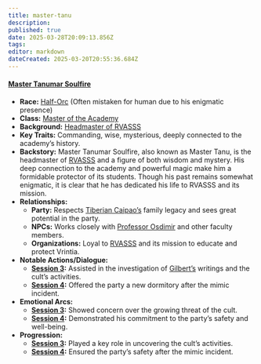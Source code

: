 ```yaml
---
title: master-tanu
description: 
published: true
date: 2025-03-28T20:09:13.856Z
tags: 
editor: markdown
dateCreated: 2025-03-20T20:55:36.684Z
---
```


#### **[Master Tanumar Soulfire](/characters/master-tanumar-soulfire)**  
- **Race:** [Half-Orc](/races/half-orc) (Often mistaken for human due to his enigmatic presence)  
- **Class:** [Master of the Academy](/classes/master-of-the-academy)  
- **Background:** [Headmaster of RVASSS](/backgrounds/headmaster-of-rvasss)  
- **Key Traits:** Commanding, wise, mysterious, deeply connected to the academy’s history.  
- **Backstory:** Master Tanumar Soulfire, also known as Master Tanu, is the headmaster of [RVASSS](/locations/rvasss) and a figure of both wisdom and mystery. His deep connection to the academy and powerful magic make him a formidable protector of its students. Though his past remains somewhat enigmatic, it is clear that he has dedicated his life to RVASSS and its mission.  
- **Relationships:**  
  - **Party:** Respects [Tiberian Caipao’s](/characters/tiberian-caipao) family legacy and sees great potential in the party.  
  - **NPCs:** Works closely with [Professor Osdimir](/characters/professor-osdimir-lataniel-dera-vrentica) and other faculty members.  
  - **Organizations:** Loyal to [RVASSS](/locations/rvasss) and its mission to educate and protect Vrintia.  
- **Notable Actions/Dialogue:**  
  - **[Session 3](/session/session-3):** Assisted in the investigation of [Gilbert’s](/characters/gilbert) writings and the cult’s activities.  
  - **[Session 4](/session/session-4):** Offered the party a new dormitory after the mimic incident.  
- **Emotional Arcs:**  
  - **[Session 3](/session/session-3):** Showed concern over the growing threat of the cult.  
  - **[Session 4](/session/session-4):** Demonstrated his commitment to the party’s safety and well-being.  
- **Progression:**  
  - **[Session 3](/session/session-3):** Played a key role in uncovering the cult’s activities.  
  - **[Session 4](/session/session-4):** Ensured the party’s safety after the mimic incident.

